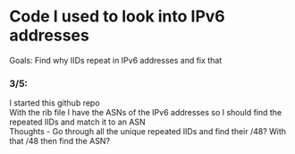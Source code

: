 <h1>Code I used to look into IPv6 addresses</h1>
<p>Goals: Find why IIDs repeat in IPv6 addresses and fix that<br></p>

<h3>3/5:</h3>
<p>I started this github repo <br>
With the rib file I have the ASNs of the IPv6 addresses so I should find the repeated IIDs and match it to an ASN<br>
Thoughts - Go through all the unique repeated IIDs and find their /48? With that /48 then find the ASN? </p>
